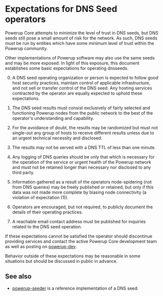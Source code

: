 Expectations for DNS Seed operators
====================================

Powerup Core attempts to minimize the level of trust in DNS seeds,
but DNS seeds still pose a small amount of risk for the network.
As such, DNS seeds must be run by entities which have some minimum
level of trust within the Powerup community.

Other implementations of Powerup software may also use the same
seeds and may be more exposed. In light of this exposure, this
document establishes some basic expectations for operating dnsseeds.

0. A DNS seed operating organization or person is expected to follow good
host security practices, maintain control of applicable infrastructure,
and not sell or transfer control of the DNS seed. Any hosting services
contracted by the operator are equally expected to uphold these expectations.

1. The DNS seed results must consist exclusively of fairly selected and
functioning Powerup nodes from the public network to the best of the
operator's understanding and capability.

2. For the avoidance of doubt, the results may be randomized but must not
single-out any group of hosts to receive different results unless due to an
urgent technical necessity and disclosed.

3. The results may not be served with a DNS TTL of less than one minute.

4. Any logging of DNS queries should be only that which is necessary
for the operation of the service or urgent health of the Powerup
network and must not be retained longer than necessary nor disclosed
to any third party.

5. Information gathered as a result of the operators node-spidering
(not from DNS queries) may be freely published or retained, but only
if this data was not made more complete by biasing node connectivity
(a violation of expectation (1)).

6. Operators are encouraged, but not required, to publicly document the
details of their operating practices.

7. A reachable email contact address must be published for inquiries
related to the DNS seed operation.

If these expectations cannot be satisfied the operator should
discontinue providing services and contact the active Powerup
Core development team as well as posting on
[powerup-dev](https://groups.google.com/forum/#!forum/powerup-dev).

Behavior outside of these expectations may be reasonable in some
situations but should be discussed in public in advance.

See also
----------
- [powerup-seeder](https://github.com/pooler/powerup-seeder) is a reference implementation of a DNS seed.

